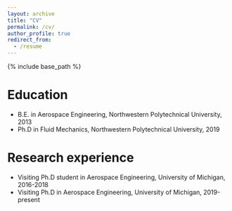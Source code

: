```yaml
---
layout: archive
title: "CV"
permalink: /cv/
author_profile: true
redirect_from:
  - /resume
---
```


{% include base_path %}

Education
======
* B.E. in Aerospace Engineering, Northwestern Polytechnical University, 2013
* Ph.D in Fluid Mechanics,  Northwestern Polytechnical University,  2019

Research experience
======
* Visiting Ph.D student in Aerospace Engineering,  University of Michigan, 2016-2018
* Visiting Ph.D in Aerospace Engineering,  University of Michigan, 2019-present

